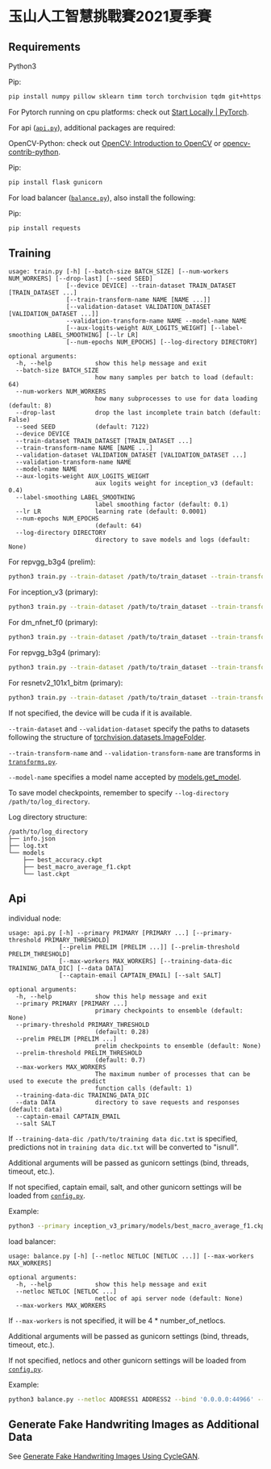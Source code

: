 # 玉山人工智慧挑戰賽2021夏季賽

## Requirements

Python3

Pip:

```bash
pip install numpy pillow sklearn timm torch torchvision tqdm git+https://github.com/ildoonet/pytorch-randaugment
```

For Pytorch running on cpu platforms: check out [Start Locally | PyTorch](https://pytorch.org/get-started/locally/).

For api ([`api.py`](src/api.py)), additional packages are required:

OpenCV-Python: check out [OpenCV: Introduction to OpenCV](https://docs.opencv.org/4.5.2/da/df6/tutorial_py_table_of_contents_setup.html) or [opencv-contrib-python](https://pypi.org/project/opencv-python/).

Pip:

```bash
pip install flask gunicorn
```

For load balancer ([`balance.py`](src/balance.py)), also install the following:

Pip:

```bash
pip install requests
```

## Training

```
usage: train.py [-h] [--batch-size BATCH_SIZE] [--num-workers NUM_WORKERS] [--drop-last] [--seed SEED]
                [--device DEVICE] --train-dataset TRAIN_DATASET [TRAIN_DATASET ...]
                [--train-transform-name NAME [NAME ...]]
                [--validation-dataset VALIDATION_DATASET [VALIDATION_DATASET ...]]
                --validation-transform-name NAME --model-name NAME
                [--aux-logits-weight AUX_LOGITS_WEIGHT] [--label-smoothing LABEL_SMOOTHING] [--lr LR]
                [--num-epochs NUM_EPOCHS] [--log-directory DIRECTORY]

optional arguments:
  -h, --help            show this help message and exit
  --batch-size BATCH_SIZE
                        how many samples per batch to load (default: 64)
  --num-workers NUM_WORKERS
                        how many subprocesses to use for data loading (default: 8)
  --drop-last           drop the last incomplete train batch (default: False)
  --seed SEED           (default: 7122)
  --device DEVICE
  --train-dataset TRAIN_DATASET [TRAIN_DATASET ...]
  --train-transform-name NAME [NAME ...]
  --validation-dataset VALIDATION_DATASET [VALIDATION_DATASET ...]
  --validation-transform-name NAME
  --model-name NAME
  --aux-logits-weight AUX_LOGITS_WEIGHT
                        aux logits weight for inception_v3 (default: 0.4)
  --label-smoothing LABEL_SMOOTHING
                        label smoothing factor (default: 0.1)
  --lr LR               learning rate (default: 0.0001)
  --num-epochs NUM_EPOCHS
                        (default: 64)
  --log-directory DIRECTORY
                        directory to save models and logs (default: None)
```

For repvgg_b3g4 (prelim):

```bash
python3 train.py --train-dataset /path/to/train_dataset --train-transform-name crazy_train_transform --validation-dataset /path/to/validation_dataset --validation-transform val_squarepad128_transform --model-name repvgg_b3g4 --log-directory repvgg_b3g4_prelim
```

For inception_v3 (primary):

```bash
python3 train.py --train-dataset /path/to/train_dataset --train-transform-name inception_v3_train_transform --validation-dataset /path/to/validation_dataset --validation-transform inception_v3_val_transform --model-name inception_v3 --log-directory inception_v3_primary
```

For dm_nfnet_f0 (primary):

```bash
python3 train.py --train-dataset /path/to/train_dataset --train-transform-name train_squarepad128_transform --validation-dataset /path/to/validation_dataset --validation-transform val_squarepad128_transform --model-name dm_nfnet_f0 --log-directory dm_nfnet_f0_primary
```

For repvgg_b3g4 (primary):

```bash
python3 train.py --train-dataset /path/to/train_dataset --train-transform-name train_squarepad128_transform --validation-dataset /path/to/validation_dataset --validation-transform val_squarepad128_transform --model-name repvgg_b3g4 --log-directory repvgg_b3g4_primary
```

For resnetv2_101x1_bitm (primary):

```bash
python3 train.py --train-dataset /path/to/train_dataset --train-transform-name train_squarepad128_transform --validation-dataset /path/to/validation_dataset --validation-transform val_squarepad128_transform --model-name resnetv2_101x1_bitm --log-directory resnetv2_101x1_bitm_primary
```

If not specified, the device will be cuda if it is available.

`--train-dataset` and `--validation-dataset` specify the paths to datasets following the structure of [torchvision.datasets.ImageFolder](https://pytorch.org/vision/stable/datasets.html#torchvision.datasets.ImageFolder).

`--train-transform-name` and `--validation-transform-name` are transforms in [`transforms.py`](src/transform.py).

`--model-name` specifies a model name accepted by [models.get_model](src/models.py).

To save model checkpoints, remember to specify `--log-directory /path/to/log_directory`.

Log directory structure:

```
/path/to/log_directory
├── info.json
├── log.txt
└── models
    ├── best_accuracy.ckpt
    ├── best_macro_average_f1.ckpt
    └── last.ckpt
```

## Api

individual node:

```
usage: api.py [-h] --primary PRIMARY [PRIMARY ...] [--primary-threshold PRIMARY_THRESHOLD]
              [--prelim PRELIM [PRELIM ...]] [--prelim-threshold PRELIM_THRESHOLD]
              [--max-workers MAX_WORKERS] [--training-data-dic TRAINING_DATA_DIC] [--data DATA]
              [--captain-email CAPTAIN_EMAIL] [--salt SALT]

optional arguments:
  -h, --help            show this help message and exit
  --primary PRIMARY [PRIMARY ...]
                        primary checkpoints to ensemble (default: None)
  --primary-threshold PRIMARY_THRESHOLD
                        (default: 0.28)
  --prelim PRELIM [PRELIM ...]
                        prelim checkpoints to ensemble (default: None)
  --prelim-threshold PRELIM_THRESHOLD
                        (default: 0.7)
  --max-workers MAX_WORKERS
                        The maximum number of processes that can be used to execute the predict
                        function calls (default: 1)
  --training-data-dic TRAINING_DATA_DIC
  --data DATA           directory to save requests and responses (default: data)
  --captain-email CAPTAIN_EMAIL
  --salt SALT
```

If `--training-data-dic /path/to/training data dic.txt` is specified, predictions not in `training data dic.txt` will be converted to "isnull".

Additional arguments will be passed as gunicorn settings (bind, threads, timeout, etc.).

If not specified, captain email, salt, and other gunicorn settings will be loaded from [`config.py`](src/config.py).

Example:

```bash
python3 --primary inception_v3_primary/models/best_macro_average_f1.ckpt dm_nfnet_f0_primary/models/best_macro_average_f1.ckpt repvgg_b3g4_primary/models/best_macro_average_f1.ckpt resnetv2_101x1_bitm_primary/models/best_macro_average_f1.ckpt --prelim repvgg_b3g4_prelim/models/best_macro_average_f1.ckpt --training-data-dic 'training data dic.txt' --bind '0.0.0.0:24865'
```

load balancer:

```
usage: balance.py [-h] [--netloc NETLOC [NETLOC ...]] [--max-workers MAX_WORKERS]

optional arguments:
  -h, --help            show this help message and exit
  --netloc NETLOC [NETLOC ...]
                        netloc of api server node (default: None)
  --max-workers MAX_WORKERS
```

If `--max-workers` is not specified, it will be 4 * number_of_netlocs.

Additional arguments will be passed as gunicorn settings (bind, threads, timeout, etc.).

If not specified, netlocs and other gunicorn settings will be loaded from [`config.py`](src/config.py).

Example:

```bash
python3 balance.py --netloc ADDRESS1 ADDRESS2 --bind '0.0.0.0:44966' --threads 120
```

## Generate Fake Handwriting Images as Additional Data

See [Generate Fake Handwriting Images Using CycleGAN](cycleGAN).
